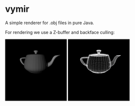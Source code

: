 # vymir
A simple renderer for .obj files in pure Java.

For rendering we use a Z-buffer and backface culling:

<img src="doc/faces.png" alt="drawing" width="200"/> <img src="doc/culling.png" alt="drawing" width="200"/>
